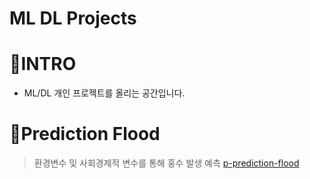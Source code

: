 # ML DL Projects

# 📍INTRO
- ML/DL 개인 프로젝트를 올리는 공간입니다.

# 📍Prediction Flood
> 환경변수 및 사회경제적 변수를 통해 홍수 발생 예측
> [p-prediction-flood](https://github.com/hjj978/ML-DL-Projects/blob/5436cced94483581d46b5771d419decb6fd996d3/expect%20flood.ipynb)

